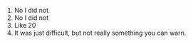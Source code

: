 1. No I did not
2. No I did not
3. Like 20
4. It was just difficult, but not really something you can warn.
